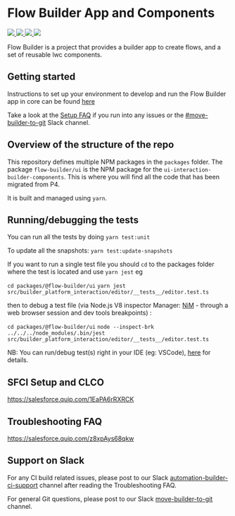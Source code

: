 # Flow Builder App and Components

<p>
  <a href="https://github.com/lerna/lerna">
    <img src="https://img.shields.io/badge/maintained%20with-lerna-cc00ff.svg">
  </a>

  <a href="https://github.com/nodejs/node/blob/master/doc/changelogs/CHANGELOG_V14.md#14.15.4">
    <img src="https://img.shields.io/badge/node-%3E%3D14.15.4%20%3C15.0.0-blue">
  </a>

  <a href="https://github.com/yarnpkg/yarn">
    <img src="https://img.shields.io/badge/yarn-%3E%3D1.3.2-yellow">
  </a>

  <a href="https://github.com/microsoft/TypeScript">
    <img src="https://img.shields.io/badge/typescript-~4.3.5-green">
  </a>
</p>

Flow Builder is a project that provides a builder app to create flows, and a set of reusable lwc components.

## Getting started

Instructions to set up your environment to develop and run the Flow Builder app in core can be found [here](/docs/DevelopmentSetup.md)

Take a look at the [Setup FAQ](https://salesforce.quip.com/BFVUA1AxQWKb) if you run into any issues or the [#move-builder-to-git](https://salesforce-internal.slack.com/archives/C024ZHFT8J0) Slack channel.

## Overview of the structure of the repo

This repository defines multiple NPM packages in the `packages` folder. The package `flow-builder/ui` is the NPM package for the `ui-interaction-builder-components`. This is where you will find all the code that has been migrated from P4.

It is built and managed using `yarn`.

## Running/debugging the tests

You can run all the tests by doing `yarn test:unit`

To update all the snapshots:
`yarn test:update-snapshots`

If you want to run a single test file you should `cd` to the packages folder where the test is located and use `yarn jest` eg

`cd packages/@flow-builder/ui`
`yarn jest src/builder_platform_interaction/editor/__tests__/editor.test.ts`

then to debug a test file (via Node.js V8 inspector Manager: [NiM](https://chrome.google.com/webstore/detail/nodejs-v8-inspector-manag/gnhhdgbaldcilmgcpfddgdbkhjohddkj) - through a web browser session and dev tools breakpoints) :

`cd packages/@flow-builder/ui`
`node --inspect-brk ../../../node_modules/.bin/jest src/builder_platform_interaction/editor/__tests__/editor.test.ts`

NB: You can run/debug test(s) right in your IDE (eg: VSCode), [here](RunningDebugJestInIDE.md) for details.

## SFCI Setup and CLCO

https://salesforce.quip.com/1EaPA6rRXRCK

## Troubleshooting FAQ

https://salesforce.quip.com/z8xpAys68qkw

## Support on Slack

For any CI build related issues, please post to our Slack [automation-builder-ci-support](https://salesforce-internal.slack.com/archives/C024CJQ4C9M) channel after reading the Troubleshooting FAQ.

For general Git questions, please post to our Slack [move-builder-to-git](https://salesforce-internal.slack.com/archives/C024ZHFT8J0) channel.

